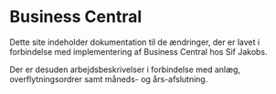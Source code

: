 # Business Central

Dette site indeholder dokumentation til de ændringer, der er lavet i forbindelse med implementering af Business Central hos Sif Jakobs.

Der er desuden arbejdsbeskrivelser i forbindelse med anlæg, overflytningsordrer samt måneds- og års-afslutning.

